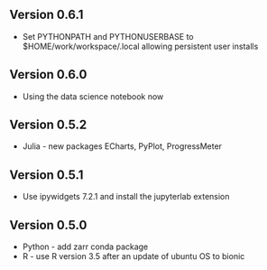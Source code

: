 ## Version 0.6.1

* Set PYTHONPATH and PYTHONUSERBASE to $HOME/work/workspace/.local allowing persistent user installs

## Version 0.6.0

* Using the data science notebook now

## Version 0.5.2

* Julia - new packages ECharts, PyPlot, ProgressMeter


## Version 0.5.1

* Use ipywidgets 7.2.1 and install the jupyterlab extension

## Version 0.5.0

* Python - add zarr conda package
* R - use R version 3.5 after an update of ubuntu OS to bionic